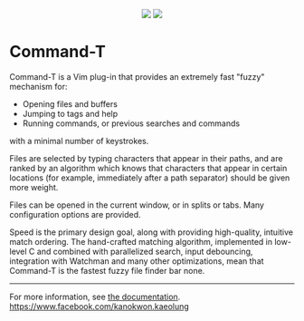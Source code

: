 <p align="center">
<img src="https://raw.githubusercontent.com/wincent/command-t/media/command-t-small.jpg" />
<img src="https://raw.githubusercontent.com/wincent/command-t/media/command-t.gif" />
</p>

# Command-T

Command-T is a Vim plug-in that provides an extremely fast "fuzzy" mechanism for:

- Opening files and buffers
- Jumping to tags and help
- Running commands, or previous searches and commands

with a minimal number of keystrokes.

Files are selected by typing characters that appear in their paths, and are ranked by an algorithm which knows that characters that appear in certain locations (for example, immediately after a path separator) should be given more weight.

Files can be opened in the current window, or in splits or tabs. Many configuration options are provided.

Speed is the primary design goal, along with providing high-quality, intuitive match ordering. The hand-crafted matching algorithm, implemented in low-level C and combined with parallelized search, input debouncing, integration with Watchman and many other optimizations, mean that Command-T is the fastest fuzzy file finder bar none.

---

For more information, see [the
documentation](https://github.com/wincent/command-t/blob/main/doc/command-t.txt).
https://www.facebook.com/kanokwon.kaeolung
